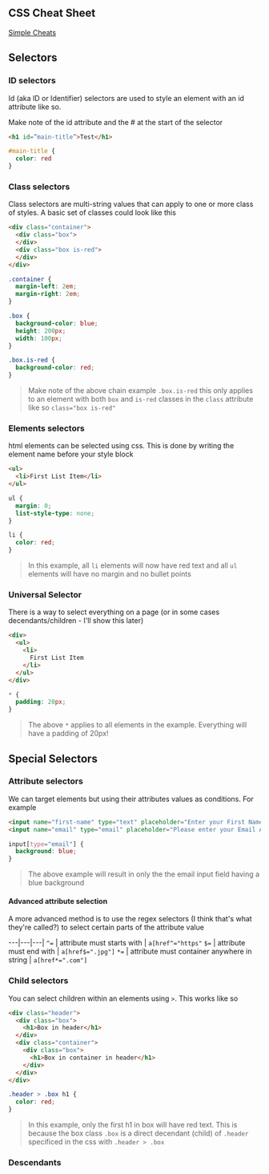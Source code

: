 ## CSS Cheat Sheet

[Simple Cheats](https://www.w3schools.com/cssref/css_selectors.asp)

## Selectors

### ID selectors

Id (aka ID or Identifier) selectors are used to style an element with an id attribute like so.

Make note of the id attribute and the # at the start of the selector 

```html
<h1 id=”main-title”>Test</h1>
```

```css
#main-title {
  color: red
}
```

### Class selectors

Class selectors are multi-string values that can apply to one or more class of styles. A basic set of classes could look like this 

```html
<div class="container">
  <div class="box">
  </div>
  <div class="box is-red">
  </div>
</div>
```

```css
.container {
  margin-left: 2em;
  margin-right: 2em;
}

.box {
  background-color: blue;
  height: 200px;
  width: 100px;
}

.box.is-red {
  background-color: red;
}
```

> Make note of the above chain example `.box.is-red` this only applies to an element with both `box` and `is-red` classes in the `class` attribute like so `class="box is-red"`

### Elements selectors

html elements can be selected using css. This is done by writing the element name before your style block

```html
<ul>
  <li>First List Item</li>
</ul>
```

```css
ul {
  margin: 0;
  list-style-type: none;
}

li {
  color: red;
}
```
> In this example, all `li` elements will now have red text and all `ul` elements will have no margin and no bullet points

### Universal Selector

There is a way to select everything on a page (or in some cases decendants/children - I'll show this later)

```html
<div>
  <ul>
    <li>
      First List Item
    </li>
  </ul>
</div>
```

```css
* {
  padding: 20px;
}
```

> The above `*` applies to all elements in the example. Everything will have a padding of 20px!

## Special Selectors

### Attribute selectors

We can target elements but using their attributes values as conditions. For example

```html
<input name="first-name" type="text" placeholder="Enter your First Name"/>
<input name="email" type="email" placeholder="Please enter your Email Address"/>
```

```css
input[type="email"] {
  background: blue;
}
```

> The above example will result in only the the email input field having a blue background

#### Advanced attribute selection

A more advanced method is to use the regex selectors (I think that's what they're called?) to select certain parts of the attribute value

---|---|---|
`^=` | attribute must starts with | `a[href^="https"`
`$=` | attribute must end with | `a[href$=".jpg"]`
`*=` | attribute must container anywhere in string | `a[href*=".com"]`


### Child selectors

You can select children within an elements using `>`. This works like so 


```html 
<div class="header">
  <div class="box">
    <h1>Box in header</h1>
  </div>
  <div class="container">
    <div class="box">
      <h1>Box in container in header</h1>
    </div>
  </div>
</div>
```

```css
.header > .box h1 {
  color: red;
}
```

> In this example, only the first h1 in box will have red text. This is because the box class `.box` is a direct decendant (child) of `.header` specificed in the css with `.header > .box`

### Descendants

